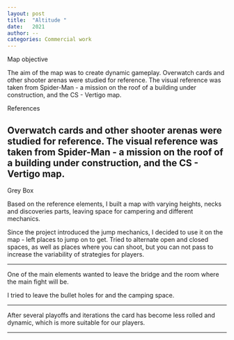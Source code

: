 ```yaml
---
layout: post
title:  "Altitude "
date:   2021
author: --
categories: Commercial work
---
```


Map objective

The aim of the map was to create dynamic gameplay.
Overwatch cards and other shooter arenas were studied for reference.
The visual reference was taken from Spider-Man - a mission on the roof of a building under construction, and the CS - Vertigo map.

References


Overwatch cards and other shooter arenas were studied for reference.
The visual reference was taken from Spider-Man - a mission on the roof of a building under construction, and the CS - Vertigo map.
---------

Grey Box

Based on the reference elements, I built a map with varying heights, necks and discoveries parts, leaving space for campering and different mechanics.

Since the project introduced the jump mechanics, I decided to use it on the map - left places to jump on to get.  Tried to alternate open and closed spaces, as well as places where you can shoot, but you can not pass to increase the variability of strategies for players.

-------

One of the main elements wanted to leave the bridge and the room where the main fight will be.

 

I tried to leave the bullet holes for and the camping space.

-------

After several playoffs and iterations the card has become less rolled and dynamic, which is more suitable for our players.

----